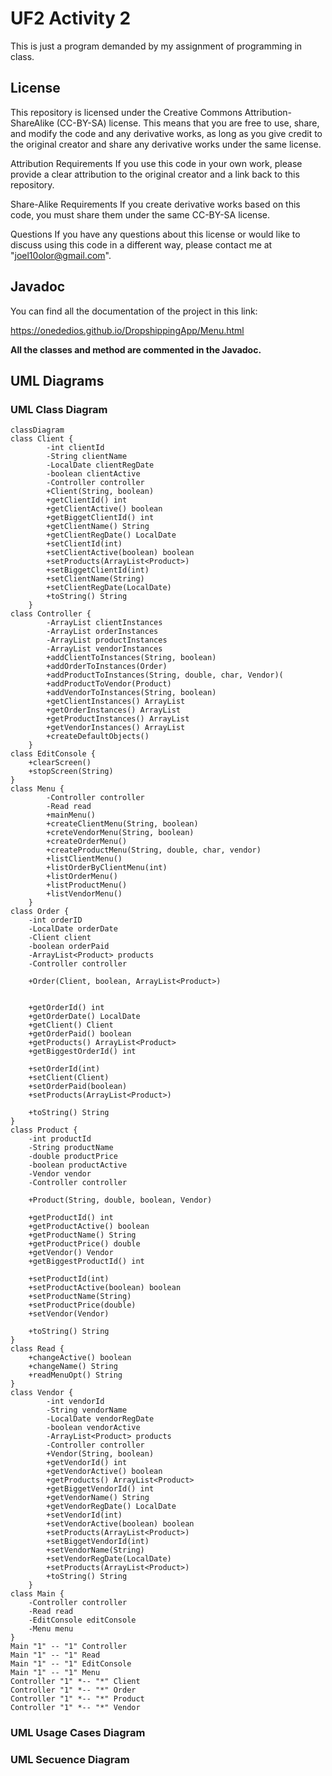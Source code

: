 # UF2 Activity 2
This is just a program demanded by my assignment of programming in class.

## License
This repository is licensed under the Creative Commons Attribution-ShareAlike (CC-BY-SA) license. This means that you are free to use, share, and modify the code and any derivative works, as long as you give credit to the original creator and share any derivative works under the same license.

Attribution Requirements
If you use this code in your own work, please provide a clear attribution to the original creator and a link back to this repository.

Share-Alike Requirements
If you create derivative works based on this code, you must share them under the same CC-BY-SA license.

Questions
If you have any questions about this license or would like to discuss using this code in a different way, please contact me at "joel10olor@gmail.com".
## Javadoc
You can find all the documentation of the project in this link:

https://onededios.github.io/DropshippingApp/Menu.html

**All the classes and method are commented in the Javadoc.**

## UML Diagrams
### UML Class Diagram
```mermaid
classDiagram
class Client {
        -int clientId
        -String clientName
        -LocalDate clientRegDate
        -boolean clientActive
        -Controller controller
        +Client(String, boolean)
        +getClientId() int
        +getClientActive() boolean
        +getBiggetClientId() int
        +getClientName() String
        +getClientRegDate() LocalDate
        +setClientId(int)
        +setClientActive(boolean) boolean
        +setProducts(ArrayList<Product>)
        +setBiggetClientId(int)
        +setClientName(String)
        +setClientRegDate(LocalDate)
        +toString() String
    }
class Controller {
        -ArrayList clientInstances
        -ArrayList orderInstances
        -ArrayList productInstances
        -ArrayList vendorInstances
        +addClientToInstances(String, boolean)
        +addOrderToInstances(Order)
        +addProductToInstances(String, double, char, Vendor)(
        +addProductToVendor(Product)
        +addVendorToInstances(String, boolean)
        +getClientInstances() ArrayList
        +getOrderInstances() ArrayList
        +getProductInstances() ArrayList
        +getVendorInstances() ArrayList
        +createDefaultObjects()
    }
class EditConsole {
    +clearScreen()
    +stopScreen(String)
}
class Menu {
        -Controller controller
        -Read read
        +mainMenu()
        +createClientMenu(String, boolean)
        +creteVendorMenu(String, boolean)
        +createOrderMenu()
        +createProductMenu(String, double, char, vendor)
        +listClientMenu()
        +listOrderByClientMenu(int)
        +listOrderMenu()
        +listProductMenu()
        +listVendorMenu()
    }
class Order {
    -int orderID
    -LocalDate orderDate   
    -Client client
    -boolean orderPaid
    -ArrayList<Product> products
    -Controller controller
    
    +Order(Client, boolean, ArrayList<Product>)
    
    
    +getOrderId() int
    +getOrderDate() LocalDate
    +getClient() Client
    +getOrderPaid() boolean
    +getProducts() ArrayList<Product>
    +getBiggestOrderId() int
    
    +setOrderId(int)
    +setClient(Client)
    +setOrderPaid(boolean)
    +setProducts(ArrayList<Product>)
    
    +toString() String
}
class Product {
    -int productId
    -String productName
    -double productPrice
    -boolean productActive
    -Vendor vendor
    -Controller controller
    
    +Product(String, double, boolean, Vendor)
    
    +getProductId() int
    +getProductActive() boolean
    +getProductName() String
    +getProductPrice() double
    +getVendor() Vendor
    +getBiggestProductId() int
    
    +setProductId(int)
    +setProductActive(boolean) boolean
    +setProductName(String)
    +setProductPrice(double)
    +setVendor(Vendor)
    
    +toString() String
}
class Read {
    +changeActive() boolean
    +changeName() String
    +readMenuOpt() String
}
class Vendor {
        -int vendorId
        -String vendorName
        -LocalDate vendorRegDate
        -boolean vendorActive
        -ArrayList<Product> products
        -Controller controller
        +Vendor(String, boolean)
        +getVendorId() int
        +getVendorActive() boolean
        +getProducts() ArrayList<Product>
        +getBiggetVendorId() int
        +getVendorName() String
        +getVendorRegDate() LocalDate
        +setVendorId(int)
        +setVendorActive(boolean) boolean
        +setProducts(ArrayList<Product>)
        +setBiggetVendorId(int)
        +setVendorName(String)
        +setVendorRegDate(LocalDate)
        +setProducts(ArrayList<Product>)
        +toString() String
    }
class Main {
    -Controller controller
    -Read read
    -EditConsole editConsole
    -Menu menu
}
Main "1" -- "1" Controller
Main "1" -- "1" Read
Main "1" -- "1" EditConsole
Main "1" -- "1" Menu
Controller "1" *-- "*" Client
Controller "1" *-- "*" Order
Controller "1" *-- "*" Product
Controller "1" *-- "*" Vendor
```

### UML Usage Cases Diagram

### UML Secuence Diagram
